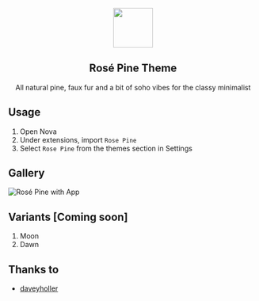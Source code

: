 <p align="center">
  <a href="https://rosepinetheme.com"><img src="https://raw.githubusercontent.com/rose-pine/rose-pine-theme/main/assets/icon.png" width="80" /></a>
  <h2 align="center">Rosé Pine Theme</h2>
</p>

<p align="center">All natural pine, faux fur and a bit of soho vibes for the classy minimalist</p>

## Usage

1. Open Nova
2. Under extensions, import `Rose Pine`
3. Select `Rose Pine` from the themes section in Settings

## Gallery

![Rosé Pine with App](https://shots.daveyholler.com/li8C1N/download)

## Variants [Coming soon]
1. Moon
2. Dawn

## Thanks to

- [daveyholler](https://github.com/daveyholler)
